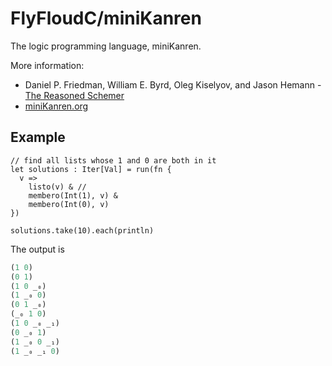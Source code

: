 # FlyFloudC/miniKanren

The logic programming language, miniKanren.

More information: 

* Daniel P. Friedman, William E. Byrd, Oleg Kiselyov, and Jason Hemann - [The Reasoned Schemer](https://mitpress.mit.edu/books/reasoned-schemer-second-edition)
* [miniKanren.org](https://minikanren.org/)

## Example

```moonbit
// find all lists whose 1 and 0 are both in it
let solutions : Iter[Val] = run(fn {
  v =>
    listo(v) & //
    membero(Int(1), v) &
    membero(Int(0), v)
})

solutions.take(10).each(println)
```

The output is

```scheme
(1 0)
(0 1)
(1 0 _₀)
(1 _₀ 0)
(0 1 _₀)
(_₀ 1 0)
(1 0 _₀ _₁)
(0 _₀ 1)
(1 _₀ 0 _₁)
(1 _₀ _₁ 0)
```
